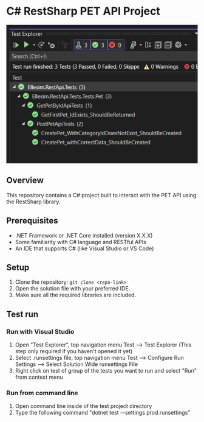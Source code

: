 # C# RestSharp PET API Project 

![Tests Image](/images/tests.png)

## Overview
This repository contains a C# project built to interact with the PET API using the RestSharp library. 

## Prerequisites
- .NET Framework or .NET Core installed (version X.X.X)
- Some familiarity with C# language and RESTful APIs
- An IDE that supports C# (like Visual Studio or VS Code)

## Setup
1. Clone the repository: `git clone <repo-link>`
2. Open the solution file with your preferred IDE.
3. Make sure all the required libraries are included.

## Test run
 
### Run with Visual Studio

1. Open "Test Explorer", top navigation menu Test --> Test Explorer (This step only required if you haven't opened it yet)
2. Select .runsettings file, top navigation menu Test --> Configure Run Settings --> Select Solution Wide runsettings File
3. Right click on test of group of the tests you want to run and select "Run" from context menu
 
### Run from command line

1. Open command line inside of the test project directory
2. Type the following command "dotnet test --settings prod.runsettings"